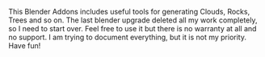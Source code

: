 This Blender Addons includes useful tools for generating Clouds, Rocks, Trees and so on.
The last blender upgrade deleted all my work completely, so I need to start over.
Feel free to use it but there is no warranty at all and no support. I am trying to document everything, but it is not my priority.
Have fun!

